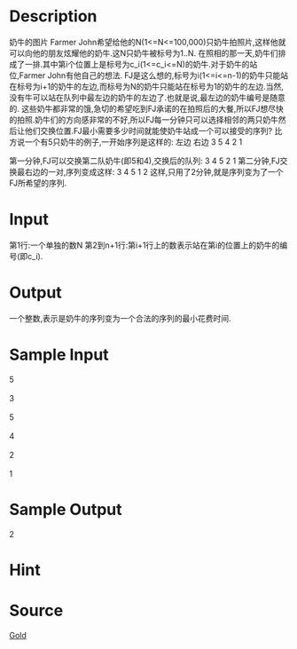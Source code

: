 
# Description

<div class="content">奶牛的图片 
Farmer John希望给他的N(1&lt;=N&lt;=100,000)只奶牛拍照片,这样他就可以向他的朋友炫耀他的奶牛.这N只奶牛被标号为1..N.
在照相的那一天,奶牛们排成了一排.其中第i个位置上是标号为c_i(1&lt;=c_i&lt;=N)的奶牛.对于奶牛的站位,Farmer John有他自己的想法.
FJ是这么想的,标号为i(1&lt;=i&lt;=n-1)的奶牛只能站在标号为i+1的奶牛的左边,而标号为N的奶牛只能站在标号为1的奶牛的左边.当然,没有牛可以站在队列中最左边的奶牛的左边了.也就是说,最左边的奶牛编号是随意的.
这些奶牛都非常的饿,急切的希望吃到FJ承诺的在拍照后的大餐,所以FJ想尽快的拍照.奶牛们的方向感非常的不好,所以FJ每一分钟只可以选择相邻的两只奶牛然后让他们交换位置.FJ最小需要多少时间就能使奶牛站成一个可以接受的序列?
比方说一个有5只奶牛的例子,一开始序列是这样的:
     左边           右边
        3  5  4  2  1

第一分钟,FJ可以交换第二队奶牛(即5和4),交换后的队列:
        3  4  5  2 1
第二分钟,FJ交换最右边的一对,序列变成这样:
        3  4  5  1  2
这样,只用了2分钟,就是序列变为了一个FJ所希望的序列.
</div>

# Input

<div class="content">第1行:一个单独的数N
第2到n+1行:第i+1行上的数表示站在第i的位置上的奶牛的编号(即c_i).
</div>

# Output

<div class="content">一个整数,表示是奶牛的序列变为一个合法的序列的最小花费时间.
</div>

# Sample Input

<div class="content"><span class="sampledata">5<br/>
<br/>
3<br/>
<br/>
5<br/>
<br/>
4<br/>
<br/>
2<br/>
<br/>
1<br/>
</span></div>

# Sample Output

<div class="content"><span class="sampledata">2<br/>
</span></div>

# Hint

<div class="content"><p></p></div>

# Source

<div class="content"><p><a href="problemset.php?search=Gold">Gold</a></p></div>

